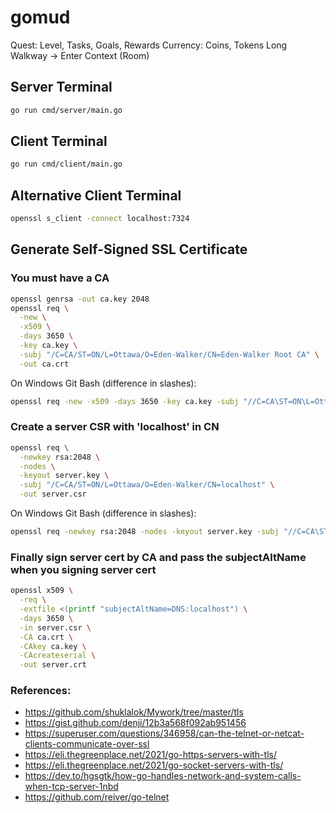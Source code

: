 # gomud

Quest: Level, Tasks, Goals, Rewards
Currency: Coins, Tokens
Long Walkway -> Enter Context (Room)

## Server Terminal
```bash
go run cmd/server/main.go
```

## Client Terminal
```bash
go run cmd/client/main.go
```

## Alternative Client Terminal
```bash
openssl s_client -connect localhost:7324
```

## Generate Self-Signed SSL Certificate

### You must have a CA
```bash
openssl genrsa -out ca.key 2048
openssl req \
  -new \
  -x509 \
  -days 3650 \
  -key ca.key \
  -subj "/C=CA/ST=ON/L=Ottawa/O=Eden-Walker/CN=Eden-Walker Root CA" \
  -out ca.crt
```

On Windows Git Bash (difference in slashes):
```bash
openssl req -new -x509 -days 3650 -key ca.key -subj "//C=CA\ST=ON\L=Ottawa\O=Eden-Walker\CN=Eden-Walker Root CA" -out ca.crt
```

### Create a server CSR with 'localhost' in CN
```bash
openssl req \
  -newkey rsa:2048 \
  -nodes \
  -keyout server.key \
  -subj "/C=CA/ST=ON/L=Ottawa/O=Eden-Walker/CN=localhost" \
  -out server.csr
```

On Windows Git Bash (difference in slashes):
```bash
openssl req -newkey rsa:2048 -nodes -keyout server.key -subj "//C=CA\ST=ON\L=Ottawa\O=Eden-Walker\CN=localhost" -out server.csr
```

### Finally sign server cert by CA and pass the subjectAltName when you signing server cert
```bash
openssl x509 \
  -req \
  -extfile <(printf "subjectAltName=DNS:localhost") \
  -days 3650 \
  -in server.csr \
  -CA ca.crt \
  -CAkey ca.key \
  -CAcreateserial \
  -out server.crt
```

### References:
* https://github.com/shuklalok/Mywork/tree/master/tls
* https://gist.github.com/denji/12b3a568f092ab951456
* https://superuser.com/questions/346958/can-the-telnet-or-netcat-clients-communicate-over-ssl
* https://eli.thegreenplace.net/2021/go-https-servers-with-tls/
* https://eli.thegreenplace.net/2021/go-socket-servers-with-tls/
* https://dev.to/hgsgtk/how-go-handles-network-and-system-calls-when-tcp-server-1nbd
* https://github.com/reiver/go-telnet

